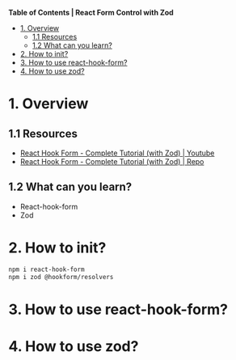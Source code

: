 **Table of Contents | React Form Control with Zod**

- [1. Overview](#1-overview)
  - [1.1 Resources](#11-resources)
  - [1.2 What can you learn?](#12-what-can-you-learn)
- [2. How to init?](#2-how-to-init)
- [3. How to use react-hook-form?](#3-how-to-use-react-hook-form)
- [4. How to use zod?](#4-how-to-use-zod)

# 1. Overview

## 1.1 Resources

- [React Hook Form - Complete Tutorial (with Zod) | Youtube](https://youtu.be/cc_xmawJ8Kg?si=dfG75BvUGrXU_KCq)
- [React Hook Form - Complete Tutorial (with Zod) | Repo](https://github.com/cosdensolutions/code/tree/master/videos/long/react-hook-form-tutorial)

## 1.2 What can you learn?

- React-hook-form
- Zod

# 2. How to init?

```bash
npm i react-hook-form
npm i zod @hookform/resolvers
```

# 3. How to use react-hook-form?

# 4. How to use zod?
